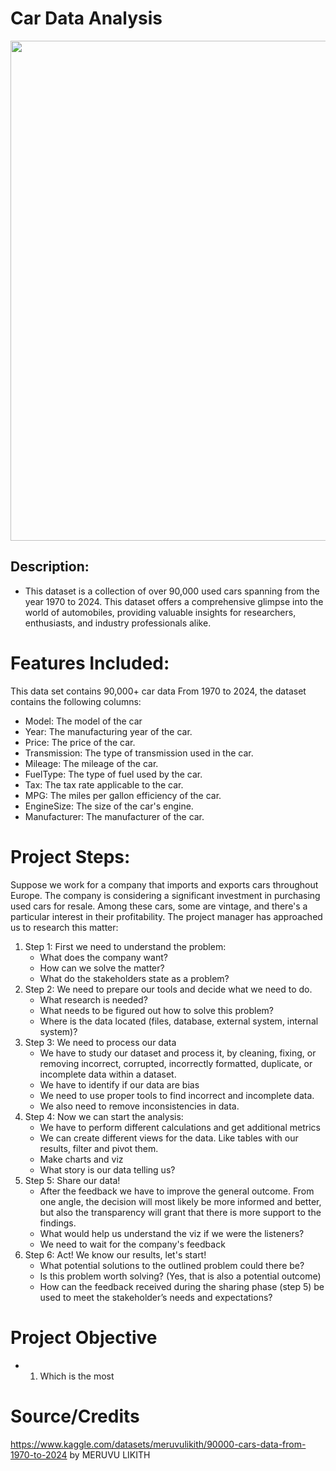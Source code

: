 # Car Data Analysis

<img src="https://github.com/chrispassas98/Car_Data_analysis/assets/154673007/e4eb5dfe-4d22-4dce-8582-d0b11b037898" width="800" height="800">

## Description:
- This dataset is a collection of over 90,000 used cars spanning from the year 1970 to 2024. This dataset offers a comprehensive glimpse into the world of automobiles, providing valuable insights for researchers, enthusiasts, and industry professionals alike.

# Features Included:
This data set contains 90,000+ car data From 1970 to 2024, the dataset contains the following columns:
- Model: The model of the car
- Year: The manufacturing year of the car.
- Price: The price of the car.
- Transmission: The type of transmission used in the car.
- Mileage: The mileage of the car.
- FuelType: The type of fuel used by the car.
- Tax: The tax rate applicable to the car.
- MPG: The miles per gallon efficiency of the car.
- EngineSize: The size of the car's engine.
- Manufacturer: The manufacturer of the car.

# Project Steps:
Suppose we work for a company that imports and exports cars throughout Europe. The company is considering a significant investment in purchasing used cars for resale. Among these cars, some are vintage, and there's a particular interest in their profitability. The project manager has approached us to research this matter:
1. Step 1: First we need to understand the problem:
   - What does the company want?
   - How can we solve the matter?
   - What do the stakeholders state as a problem?
2. Step 2: We need to prepare our tools and decide  what we need to do.
   - What research is needed?
   - What needs to be figured out how to solve this problem?
   - Where is the data located (files, database, external system, internal system)?
3. Step 3: We need to process our data
   - We have to study our dataset and process it, by cleaning, fixing, or removing incorrect, corrupted, incorrectly formatted, duplicate, or incomplete data within a dataset. 
   - We have to identify if our data are bias
   - We need to use proper tools to find incorrect and incomplete data.
   - We also need to remove inconsistencies in data.
4. Step 4: Now we can start the analysis:
   - We have to perform different calculations and get additional metrics
   - We can create different views for the data. Like tables with our results, filter and pivot them.
   - Make charts and viz
   - What story is our data telling us?
5. Step 5: Share our data!
   - After the feedback we have to improve the general outcome. From one angle, the decision will most likely be more informed and better, but also the transparency will grant that there is more support to the findings.
   - What would help us understand the viz if we were the listeners?
   - We need to wait for the company's feedback
6. Step 6: Act! We know our results, let's start!
   - What potential solutions to the outlined problem could there be?
   - Is this problem worth solving? (Yes, that is also a potential outcome)
   - How can the feedback received during the sharing phase (step 5) be used to meet the stakeholder’s needs and expectations?
   

# Project Objective

- 1. Which is the most 
# Source/Credits
https://www.kaggle.com/datasets/meruvulikith/90000-cars-data-from-1970-to-2024 by MERUVU LIKITH
